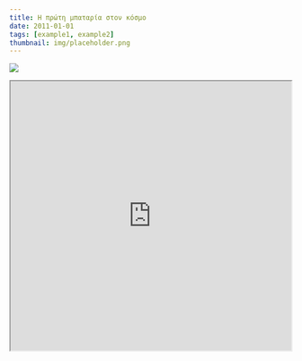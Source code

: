```yaml
---
title: Η πρώτη μπαταρία στον κόσμο
date: 2011-01-01
tags: [example1, example2]
thumbnail: img/placeholder.png
---
```

![](http://images.trolling.gr/dyn_storage/1315741517/arxaia_mpataria_1317721399.jpeg)

<iframe height="480" src="https://docs.google.com/file/d/0B4T-U5-yEriSYUtkODBjRGJXX0E/preview" width="500"></iframe>
